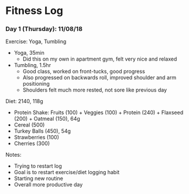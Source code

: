 # Fitness Log

### Day 1 (Thursday): 11/08/18
Exercise: Yoga, Tumbling
* Yoga, 35min
    * Did this on my own in apartment gym, felt very nice and relaxed
* Tumbling, 1.5hr
    * Good class, worked on front-tucks, good progress
    * Also progressed on backwards roll, improved shoulder and arm positioning
    * Shoulders felt much more rested, not sore like previous day

Diet: 2140, 118g
* Protein Shake: Fruits (100) + Veggies (100) + Protein (240) + Flaxseed (200) + Oatmeal (150), 64g
* Cereal (500)
* Turkey Balls (450), 54g
* Strawberries (100)
* Cherries (300)

Notes:
* Trying to restart log
* Goal is to restart exercise/diet logging habit
* Starting new routine
* Overall more productive day

